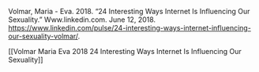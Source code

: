 
Volmar, Maria - Eva. 2018. “24 Interesting Ways Internet Is Influencing Our Sexuality.” Www.linkedin.com. June 12, 2018. https://www.linkedin.com/pulse/24-interesting-ways-internet-influencing-our-sexuality-volmar/.

[[Volmar Maria  Eva 2018 24 Interesting Ways Internet Is Influencing Our Sexuality]]



